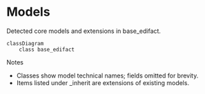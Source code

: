 # Models

Detected core models and extensions in base_edifact.

```mermaid
classDiagram
    class base_edifact
```

Notes
- Classes show model technical names; fields omitted for brevity.
- Items listed under _inherit are extensions of existing models.
